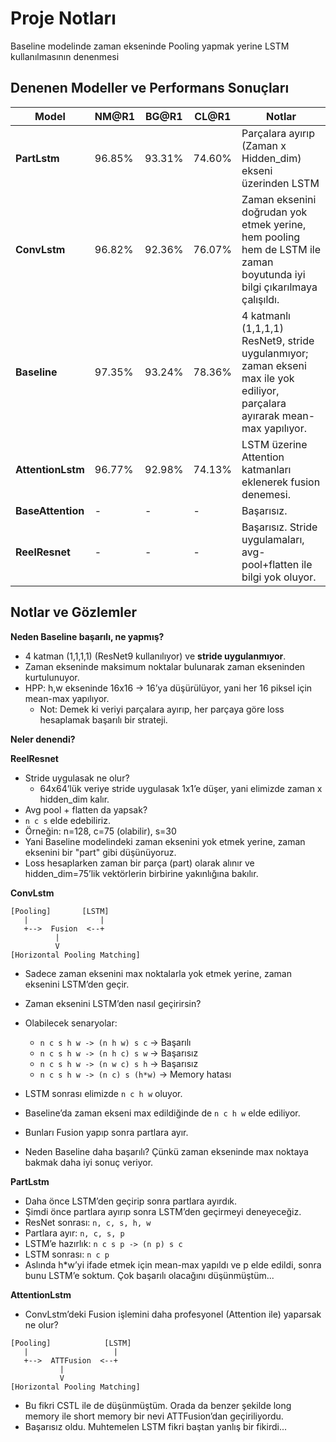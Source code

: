# Proje Notları

Baseline modelinde zaman ekseninde Pooling yapmak yerine LSTM kullanılmasının denenmesi

## Denenen Modeller ve Performans Sonuçları

| Model            | NM@R1   | BG@R1   | CL@R1   | Notlar                                                                                         |
|------------------|---------|---------|---------|------------------------------------------------------------------------------------------------|
| **PartLstm**     | 96.85%  | 93.31%  | 74.60%  | Parçalara ayırıp (Zaman x Hidden_dim) ekseni üzerinden LSTM                                          |
| **ConvLstm**     | 96.82%  | 92.36%  | 76.07%  | Zaman eksenini doğrudan yok etmek yerine, hem pooling hem de LSTM ile zaman boyutunda iyi bilgi çıkarılmaya çalışıldı. |
| **Baseline**     | 97.35%  | 93.24%  | 78.36%  | 4 katmanlı (1,1,1,1) ResNet9, stride uygulanmıyor; zaman ekseni max ile yok ediliyor, parçalara ayırarak mean-max yapılıyor. |
| **AttentionLstm**| 96.77%  | 92.98%  | 74.13%  | LSTM üzerine Attention katmanları eklenerek fusion denemesi.                                    |
| **BaseAttention**| -       | -       | -       | Başarısız.                                                                                     |
| **ReelResnet**   | -       | -       | -       | Başarısız. Stride uygulamaları, avg-pool+flatten ile bilgi yok oluyor.                          |

## Notlar ve Gözlemler
**Neden Baseline başarılı, ne yapmış?**  
- 4 katman (1,1,1,1) (ResNet9 kullanılıyor) ve **stride uygulanmıyor**.  
- Zaman ekseninde maksimum noktalar bulunarak zaman ekseninden kurtulunuyor.  
- HPP: h,w ekseninde 16x16 → 16’ya düşürülüyor, yani her 16 piksel için mean-max yapılıyor.  
  - Not: Demek ki veriyi parçalara ayırıp, her parçaya göre loss hesaplamak başarılı bir strateji.

**Neler denendi?**

**ReelResnet**
- Stride uygulasak ne olur?  
  - 64x64’lük veriye stride uygulasak 1x1’e düşer, yani elimizde zaman x hidden_dim kalır.
- Avg pool + flatten da yapsak?
- `n c s` elde edebiliriz.
- Örneğin: n=128, c=75 (olabilir), s=30
- Yani Baseline modelindeki zaman eksenini yok etmek yerine, zaman eksenini bir "part" gibi düşünüyoruz.
- Loss hesaplarken zaman bir parça (part) olarak alınır ve hidden_dim=75’lik vektörlerin birbirine yakınlığına bakılır.

**ConvLstm**
```
[Pooling]       [LSTM]
   |                |
   +-->  Fusion  <--+
          |
          V
[Horizontal Pooling Matching]
```
- Sadece zaman eksenini max noktalarla yok etmek yerine, zaman eksenini LSTM’den geçir.
- Zaman eksenini LSTM’den nasıl geçirirsin?
- Olabilecek senaryolar:  
  - `n c s h w -> (n h w) s c` → Başarılı  
  - `n c s h w -> (n h c) s w` → Başarısız  
  - `n c s h w -> (n w c) s h` → Başarısız  
  - `n c s h w -> (n c) s (h*w)` → Memory hatası

- LSTM sonrası elimizde `n c h w` oluyor.
- Baseline’da zaman ekseni max edildiğinde de `n c h w` elde ediliyor.
- Bunları Fusion yapıp sonra partlara ayır.
- Neden Baseline daha başarılı? Çünkü zaman ekseninde max noktaya bakmak daha iyi sonuç veriyor.

**PartLstm**
- Daha önce LSTM’den geçirip sonra partlara ayırdık.
- Şimdi önce partlara ayırıp sonra LSTM’den geçirmeyi deneyeceğiz.
- ResNet sonrası: `n, c, s, h, w`
- Partlara ayır: `n, c, s, p`
- LSTM’e hazırlık: `n c s p -> (n p) s c`
- LSTM sonrası: `n c p`
- Aslında h*w’yi ifade etmek için mean-max yapıldı ve p elde edildi, sonra bunu LSTM’e soktum. Çok başarılı olacağını düşünmüştüm...

**AttentionLstm**
- ConvLstm’deki Fusion işlemini daha profesyonel (Attention ile) yaparsak ne olur?
```
[Pooling]            [LSTM]
   |                   |
   +-->  ATTFusion  <--+
           |
           V
[Horizontal Pooling Matching]
```
- Bu fikri CSTL ile de düşünmüştüm. Orada da benzer şekilde long memory ile short memory bir nevi ATTFusion’dan geçiriliyordu.
- Başarısız oldu. Muhtemelen LSTM fikri baştan yanlış bir fikirdi...